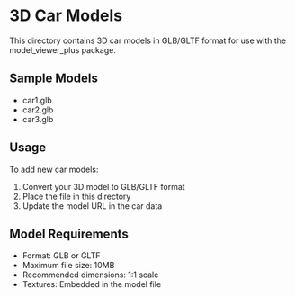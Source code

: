 # 3D Car Models

This directory contains 3D car models in GLB/GLTF format for use with the model_viewer_plus package.

## Sample Models
- car1.glb
- car2.glb
- car3.glb

## Usage
To add new car models:
1. Convert your 3D model to GLB/GLTF format
2. Place the file in this directory
3. Update the model URL in the car data

## Model Requirements
- Format: GLB or GLTF
- Maximum file size: 10MB
- Recommended dimensions: 1:1 scale
- Textures: Embedded in the model file 